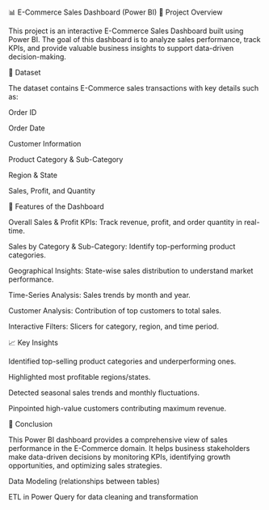 📊 E-Commerce Sales Dashboard (Power BI)
📌 Project Overview

This project is an interactive E-Commerce Sales Dashboard built using Power BI.
The goal of this dashboard is to analyze sales performance, track KPIs, and provide valuable business insights to support data-driven decision-making.

📂 Dataset

The dataset contains E-Commerce sales transactions with key details such as:

Order ID

Order Date

Customer Information

Product Category & Sub-Category

Region & State

Sales, Profit, and Quantity

🚀 Features of the Dashboard

Overall Sales & Profit KPIs: Track revenue, profit, and order quantity in real-time.

Sales by Category & Sub-Category: Identify top-performing product categories.

Geographical Insights: State-wise sales distribution to understand market performance.

Time-Series Analysis: Sales trends by month and year.

Customer Analysis: Contribution of top customers to total sales.

Interactive Filters: Slicers for category, region, and time period.

📈 Key Insights

Identified top-selling product categories and underperforming ones.

Highlighted most profitable regions/states.

Detected seasonal sales trends and monthly fluctuations.

Pinpointed high-value customers contributing maximum revenue.


📢 Conclusion

This Power BI dashboard provides a comprehensive view of sales performance in the E-Commerce domain.
It helps business stakeholders make data-driven decisions by monitoring KPIs, identifying growth opportunities, and optimizing sales strategies.

Data Modeling (relationships between tables)

ETL in Power Query for data cleaning and transformation

